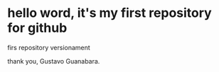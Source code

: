 # hello word, it's my first repository for github
 firs repository versionament

 thank you, Gustavo Guanabara.
